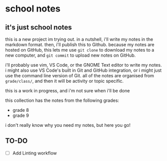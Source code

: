 # school notes
## it's just school notes 
this is a new project im trying out. in a nutshell, i'll write my notes in the markdown format. then, i'll publish this to Github. because my notes are hosted on GitHub, this lets me use `git clone` to download my notes to a new computer, and `git commit` to upload new notes on GitHub. 

i'll probably use vim, VS Code, or the GNOME Text editor to write my notes. i might also use VS Code's built in Git and GitHub integration, or i might just use the command line version of Git. all of the notes are organised from `grade/class/`, and then it will be activity or topic specific.

this is a work in progress, and i'm not sure when i'll be done

this collection has the notes from the following grades:

- grade 8
- grade 9

i don't really know why you need my notes, but here you go!
## TO-DO
- [ ] Add Linting workflow
